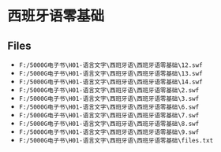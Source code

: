 # 西班牙语零基础

## Files

- `F:/5000G电子书\H01-语言文字\西班牙语\西班牙语零基础\12.swf`
- `F:/5000G电子书\H01-语言文字\西班牙语\西班牙语零基础\13.swf`
- `F:/5000G电子书\H01-语言文字\西班牙语\西班牙语零基础\14.swf`
- `F:/5000G电子书\H01-语言文字\西班牙语\西班牙语零基础\2.swf`
- `F:/5000G电子书\H01-语言文字\西班牙语\西班牙语零基础\3.swf`
- `F:/5000G电子书\H01-语言文字\西班牙语\西班牙语零基础\6.swf`
- `F:/5000G电子书\H01-语言文字\西班牙语\西班牙语零基础\7.swf`
- `F:/5000G电子书\H01-语言文字\西班牙语\西班牙语零基础\8.swf`
- `F:/5000G电子书\H01-语言文字\西班牙语\西班牙语零基础\9.swf`
- `F:/5000G电子书\H01-语言文字\西班牙语\西班牙语零基础\files.txt`

